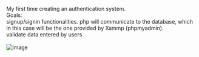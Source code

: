 My first time creating an authentication system.<br>
Goals:<br>
signup/signin functionalities. php will communicate to the database, which in this case will be the one provided by Xammp (phpmyadmin).<br>
validate data entered by users<br>
<br>
![image](https://github.com/user-attachments/assets/81754a7e-4312-4ec4-a4ca-68986177320c)


